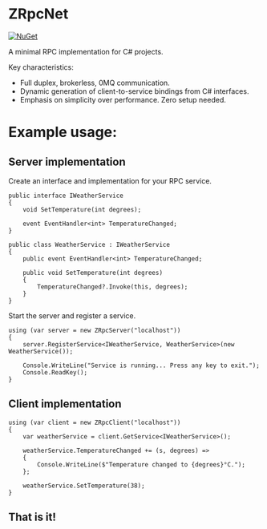 # ZRpcNet
[![NuGet](https://img.shields.io/nuget/v/Minx.ZRpcNet.svg)](https://www.nuget.org/packages/Minx.ZRpcNet/)

A minimal RPC implementation for C# projects.

Key characteristics:
- Full duplex, brokerless, 0MQ communication.
- Dynamic generation of client-to-service bindings from C# interfaces.
- Emphasis on simplicity over performance. Zero setup needed.

# Example usage:
## Server implementation

Create an interface and implementation for your RPC service.
```
public interface IWeatherService
{
    void SetTemperature(int degrees);
  
    event EventHandler<int> TemperatureChanged;
}

public class WeatherService : IWeatherService
{
    public event EventHandler<int> TemperatureChanged;

    public void SetTemperature(int degrees)
    {
        TemperatureChanged?.Invoke(this, degrees);
    }
}
```

Start the server and register a service.
```
using (var server = new ZRpcServer("localhost"))
{
    server.RegisterService<IWeatherService, WeatherService>(new WeatherService());

    Console.WriteLine("Service is running... Press any key to exit.");
    Console.ReadKey();
}
```

## Client implementation

```
using (var client = new ZRpcClient("localhost"))
{
    var weatherService = client.GetService<IWeatherService>();

    weatherService.TemperatureChanged += (s, degrees) =>
    {
        Console.WriteLine($"Temperature changed to {degrees}°C.");
    };

    weatherService.SetTemperature(38);
}
```

**That is it!**
--- 
